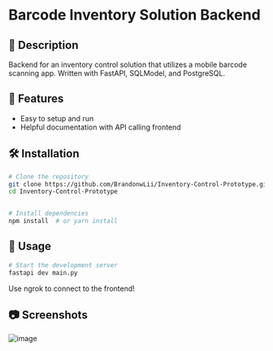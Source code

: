 # Barcode Inventory Solution Backend

## 📌 Description
Backend for an inventory control solution that utilizes a mobile barcode scanning app. Written with FastAPI, SQLModel, and PostgreSQL.

## 🚀 Features
- Easy to setup and run
- Helpful documentation with API calling frontend


## 🛠️ Installation
```sh
# Clone the repository
git clone https://github.com/BrandonwLii/Inventory-Control-Prototype.git
cd Inventory-Control-Prototype


# Install dependencies
npm install  # or yarn install
```

## 📖 Usage
```sh
# Start the development server
fastapi dev main.py
```

Use ngrok to connect to the frontend!

## 📷 Screenshots
![image](https://github.com/user-attachments/assets/34e70b0a-b164-4009-afe8-ea8e9893d3cd)
